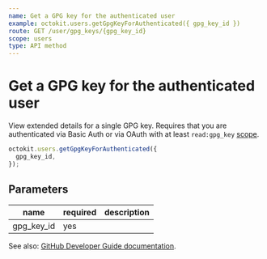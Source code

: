 ```yaml
---
name: Get a GPG key for the authenticated user
example: octokit.users.getGpgKeyForAuthenticated({ gpg_key_id })
route: GET /user/gpg_keys/{gpg_key_id}
scope: users
type: API method
---
```


# Get a GPG key for the authenticated user

View extended details for a single GPG key. Requires that you are authenticated via Basic Auth or via OAuth with at least `read:gpg_key` [scope](https://developer.github.com/apps/building-oauth-apps/understanding-scopes-for-oauth-apps/).

```js
octokit.users.getGpgKeyForAuthenticated({
  gpg_key_id,
});
```

## Parameters

<table>
  <thead>
    <tr>
      <th>name</th>
      <th>required</th>
      <th>description</th>
    </tr>
  </thead>
  <tbody>
    <tr><td>gpg_key_id</td><td>yes</td><td>

</td></tr>
  </tbody>
</table>

See also: [GitHub Developer Guide documentation](https://developer.github.com/v3/users/gpg_keys/#get-a-gpg-key-for-the-authenticated-user).
